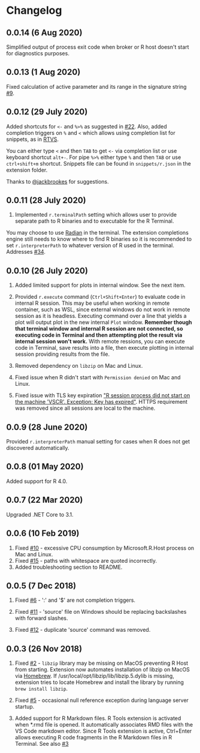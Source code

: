 # Changelog

## 0.0.14 (6 Aug 2020)

Simplified output of process exit code when broker or R host doesn't start for diagnostics purposes.

## 0.0.13 (1 Aug 2020)

Fixed calculation of active parameter and its range in the signature string [#9](https://github.com/MikhailArkhipov/vscode-r/issues/9).

## 0.0.12 (29 July 2020)

Added shortcuts for `<-` and `%>%` as suggested in [#22](https://github.com/MikhailArkhipov/vscode-r/issues/22). Also, added completion triggers on `%` and `<` which allows using completion list for snippets, as in [RTVS](https://github.com/microsoft/rtvs).

You can either type `<` and then `TAB` to get `<-` via completion list or use keyboard shortcut `alt+-`. For pipe `%>%` either type `%` and then `TAB` or use `ctrl+shift+m` shortcut. Snippets file can be found in `snippets/r.json` in the extension folder.

Thanks to [@jackbrookes](https://github.com/jackbrookes) for suggestions.

## 0.0.11 (28 July 2020)

1. Implemented `r.terminalPath` setting which allows user to provide separate path to R binaries and to executable for the R Terminal.

You may choose to use [Radian](https://github.com/randy3k/radian) in the terminal. The extension completions engine still needs to know where to find R binaries so it is recommended to set `r.interpreterPath` to whatever version of R used in the terminal. Addresses [#34](https://github.com/MikhailArkhipov/vscode-r/issues/34).

## 0.0.10 (26 July 2020)

1. Added limited support for plots in internal window. See the next item.

2. Provided `r.execute` command (`Ctrl+Shift+Enter`) to evaluate code in internal R session. This may be useful when working in remote container, such as WSL, since external windows do not work in remote session as it is headless. Executing command over a line that yields a plot will output plot in the new internal `Plot` window. **Remember though that terminal window and internal R session are not connected, so executing code in Terminal and then attempting plot the result via internal session won't work.** With remote ressions, you can execute code in Terminal, save results into a file, then execute plotting in internal session providing results from the file.

3. Removed dependency on `libzip` on Mac and Linux.

4. Fixed issue when R didn't start with `Permission denied` on Mac and Linux.

5. Fixed issue with TLS key expiration ["R session process did not start on the machine 'VSCR'. Exception: Key has expired"](https://github.com/MikhailArkhipov/vscode-r/issues/30). HTTPS requirement was removed since all sessions are local to the machine.

## 0.0.9 (28 June 2020)

Provided `r.interpreterPath` manual setting for cases when R does not get discovered automatically.

## 0.0.8 (01 May 2020)

Added support for R 4.0.

## 0.0.7 (22 Mar 2020)

Upgraded .NET Core to 3.1.

## 0.0.6 (10 Feb 2019)

1. Fixed [#10](https://github.com/MikhailArkhipov/vscode-r/issues/10) - excessive CPU consumption by Microsoft.R.Host process on Mac and Linux.
2. Fixed [#15](https://github.com/MikhailArkhipov/vscode-r/issues/15) - paths with whitespace are quoted incorrectly.
3. Added troubleshooting section to README.

## 0.0.5 (7 Dec 2018)

1. Fixed [#6](https://github.com/MikhailArkhipov/vscode-r/issues/6) - ':' and '\$' are not completion triggers.

2. Fixed [#11](https://github.com/MikhailArkhipov/vscode-r/issues/11) - 'source' file on Windows should be replacing backslashes with forward slashes.

3. Fixed [#12](https://github.com/MikhailArkhipov/vscode-r/issues/12) - duplicate 'source' command was removed.

## 0.0.3 (26 Nov 2018)

1. Fixed [#2](https://github.com/MikhailArkhipov/vscode-r/issues/2) - `libzip` library may be missing on MacOS preventing R Host from starting. Extension now automates installation of libzip on MacOS via [Homebrew](https://brew.sh/). If /usr/local/opt/libzip/lib/libzip.5.dylib is missing, extension tries to locate Homebrew and install the library by running `brew install libzip`.

2. Fixed [#5](https://github.com/MikhailArkhipov/vscode-r/issues/5) - occasional null reference exception during language server startup.

3. Added support for R Markdown files. R Tools extension is activated when \*.rmd file is opened. It automatically associates RMD files with the VS Code markdown editor. Since R Tools extension is active, Ctrl+Enter allows executing R code fragments in the R Markdown files in R Terminal. See also [#3](https://github.com/MikhailArkhipov/vscode-r/issues/3)
